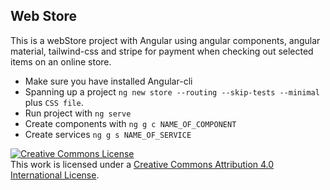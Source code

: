 ## Web Store
This is a webStore project with Angular using angular components, angular material, tailwind-css and stripe for payment when checking out selected items on an online store.
- Make sure you have installed Angular-cli
- Spanning up a project `ng new store --routing --skip-tests --minimal` plus `CSS file`.
- Run project with `ng serve`
- Create components with `ng g c NAME_OF_COMPONENT`
- Create services `ng g s NAME_OF_SERVICE`

<a rel="license" href="http://creativecommons.org/licenses/by/4.0/"><img alt="Creative Commons License" style="border-width:0" src="https://i.creativecommons.org/l/by/4.0/88x31.png" /></a><br />This work is licensed under a <a rel="license" href="http://creativecommons.org/licenses/by/4.0/">Creative Commons Attribution 4.0 International License</a>.